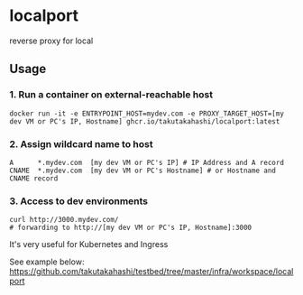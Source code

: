 # localport
reverse proxy for local

## Usage

### 1. Run a container on external-reachable host

```
docker run -it -e ENTRYPOINT_HOST=mydev.com -e PROXY_TARGET_HOST=[my dev VM or PC's IP, Hostname] ghcr.io/takutakahashi/localport:latest
```

### 2. Assign wildcard name to host

```
A      *.mydev.com  [my dev VM or PC's IP] # IP Address and A record
CNAME  *.mydev.com  [my dev VM or PC's Hostname] # or Hostname and CNAME record
```

### 3. Access to dev environments

```
curl http://3000.mydev.com/
# forwarding to http://[my dev VM or PC's IP, Hostname]:3000
```

It's very useful for Kubernetes and Ingress

See example below:
https://github.com/takutakahashi/testbed/tree/master/infra/workspace/localport
